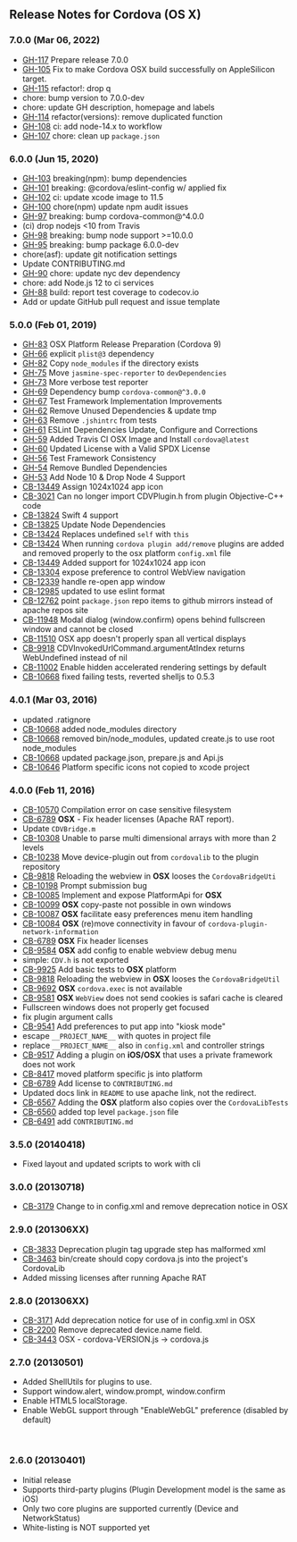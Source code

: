 <!--
#
# Licensed to the Apache Software Foundation (ASF) under one
# or more contributor license agreements.  See the NOTICE file
# distributed with this work for additional information
# regarding copyright ownership.  The ASF licenses this file
# to you under the Apache License, Version 2.0 (the
# "License"); you may not use this file except in compliance
# with the License.  You may obtain a copy of the License at
# 
# http://www.apache.org/licenses/LICENSE-2.0
# 
# Unless required by applicable law or agreed to in writing,
# software distributed under the License is distributed on an
# "AS IS" BASIS, WITHOUT WARRANTIES OR CONDITIONS OF ANY
#  KIND, either express or implied.  See the License for the
# specific language governing permissions and limitations
# under the License.
#
-->
## Release Notes for Cordova (OS X) ##
 
### 7.0.0 (Mar 06, 2022)
* [GH-117](https://github.com/apache/cordova-osx/pull/117) Prepare release 7.0.0
* [GH-105](https://github.com/apache/cordova-osx/pull/105) Fix to make Cordova OSX build successfully on AppleSilicon target.
* [GH-115](https://github.com/apache/cordova-osx/pull/115) refactor!: drop q
* chore: bump version to 7.0.0-dev
* chore: update GH description, homepage and labels
* [GH-114](https://github.com/apache/cordova-osx/pull/114) refactor(versions): remove duplicated function
* [GH-108](https://github.com/apache/cordova-osx/pull/108) ci: add node-14.x to workflow
* [GH-107](https://github.com/apache/cordova-osx/pull/107) chore: clean up `package.json`

### 6.0.0 (Jun 15, 2020)
* [GH-103](https://github.com/apache/cordova-osx/pull/103) breaking(npm): bump dependencies
* [GH-101](https://github.com/apache/cordova-osx/pull/101) breaking: @cordova/eslint-config w/ applied fix
* [GH-102](https://github.com/apache/cordova-osx/pull/102) ci: update xcode image to 11.5
* [GH-100](https://github.com/apache/cordova-osx/pull/100) chore(npm) update npm audit issues
* [GH-97](https://github.com/apache/cordova-osx/pull/97) breaking: bump cordova-common@^4.0.0
* (ci) drop nodejs <10 from Travis
* [GH-98](https://github.com/apache/cordova-osx/pull/98) breaking: bump node support >=10.0.0
* [GH-95](https://github.com/apache/cordova-osx/pull/95) breaking: bump package 6.0.0-dev
* chore(asf): update git notification settings
* Update CONTRIBUTING.md
* [GH-90](https://github.com/apache/cordova-osx/pull/90) chore: update nyc dev dependency
* chore: add Node.js 12 to ci services
* [GH-88](https://github.com/apache/cordova-osx/pull/88) build: report test coverage to codecov.io
* Add or update GitHub pull request and issue template

### 5.0.0 (Feb 01, 2019)
* [GH-83](https://github.com/apache/cordova-osx/pull/83) OSX Platform Release Preparation (Cordova 9)
* [GH-66](https://github.com/apache/cordova-osx/pull/66) explicit `plist@3` dependency
* [GH-82](https://github.com/apache/cordova-osx/pull/82) Copy `node_modules` if the directory exists
* [GH-75](https://github.com/apache/cordova-osx/pull/75) Move `jasmine-spec-reporter` to `devDependencies`
* [GH-73](https://github.com/apache/cordova-osx/pull/73) More verbose test reporter
* [GH-69](https://github.com/apache/cordova-osx/pull/69) Dependency bump `cordova-common@^3.0.0`
* [GH-67](https://github.com/apache/cordova-osx/pull/67) Test Framework Implementation Improvements
* [GH-62](https://github.com/apache/cordova-osx/pull/62) Remove Unused Dependencies & update tmp
* [GH-63](https://github.com/apache/cordova-osx/pull/63) Remove `.jshintrc` from tests
* [GH-61](https://github.com/apache/cordova-osx/pull/61) ESLint Dependencies Update, Configure and Corrections
* [GH-59](https://github.com/apache/cordova-osx/pull/59) Added Travis CI OSX Image and Install `cordova@latest`
* [GH-60](https://github.com/apache/cordova-osx/pull/60) Updated License with a Valid SPDX License
* [GH-56](https://github.com/apache/cordova-osx/pull/56) Test Framework Consistency
* [GH-54](https://github.com/apache/cordova-osx/pull/54) Remove Bundled Dependencies
* [GH-53](https://github.com/apache/cordova-osx/pull/53) Add Node 10 & Drop Node 4 Support
* [CB-13449](https://issues.apache.org/jira/browse/CB-13449) Assign 1024x1024 app icon
* [CB-3021](https://issues.apache.org/jira/browse/CB-3021) Can no longer import CDVPlugin.h from plugin Objective-C++ code
* [CB-13824](https://issues.apache.org/jira/browse/CB-13824) Swift 4 support
* [CB-13825](https://issues.apache.org/jira/browse/CB-13825) Update Node Dependencies
* [CB-13424](https://issues.apache.org/jira/browse/CB-13424) Replaces undefined `self` with `this`
* [CB-13424](https://issues.apache.org/jira/browse/CB-13424) When running `cordova plugin add/remove` plugins are added and removed properly to the osx platform `config.xml` file
* [CB-13449](https://issues.apache.org/jira/browse/CB-13449) Added support for 1024x1024 app icon
* [CB-13304](https://issues.apache.org/jira/browse/CB-13304) expose preference to control WebView navigation
* [CB-12339](https://issues.apache.org/jira/browse/CB-12339) handle re-open app window
* [CB-12985](https://issues.apache.org/jira/browse/CB-12985) updated to use eslint format
* [CB-12762](https://issues.apache.org/jira/browse/CB-12762) point `package.json` repo items to github mirrors instead of apache repos site
* [CB-11948](https://issues.apache.org/jira/browse/CB-11948) Modal dialog (window.confirm) opens behind fullscreen window and cannot be closed
* [CB-11510](https://issues.apache.org/jira/browse/CB-11510) OSX app doesn't properly span all vertical displays
* [CB-9918](https://issues.apache.org/jira/browse/CB-9918) CDVInvokedUrlCommand.argumentAtIndex returns WebUndefined instead of nil
* [CB-11002](https://issues.apache.org/jira/browse/CB-11002) Enable hidden accelerated rendering settings by default
* [CB-10668](https://issues.apache.org/jira/browse/CB-10668) fixed failing tests, reverted shelljs to 0.5.3

### 4.0.1 (Mar 03, 2016)
* updated .ratignore
* [CB-10668](https://issues.apache.org/jira/browse/CB-10668) added node_modules directory
* [CB-10668](https://issues.apache.org/jira/browse/CB-10668) removed bin/node_modules, updated create.js to use root node_modules
* [CB-10668](https://issues.apache.org/jira/browse/CB-10668) updated package.json, prepare.js and Api.js
* [CB-10646](https://issues.apache.org/jira/browse/CB-10646) Platform specific icons not copied to xcode project

### 4.0.0 (Feb 11, 2016)
* [CB-10570](https://issues.apache.org/jira/browse/CB-10570) Compilation error on case sensitive filesystem
* [CB-6789](https://issues.apache.org/jira/browse/CB-6789) **OSX** - Fix header licenses (Apache RAT report).
* Update `CDVBridge.m`
* [CB-10308](https://issues.apache.org/jira/browse/CB-10308) Unable to parse multi dimensional arrays with more than 2 levels
* [CB-10238](https://issues.apache.org/jira/browse/CB-10238) Move device-plugin out from `cordovalib` to the plugin repository
* [CB-9818](https://issues.apache.org/jira/browse/CB-9818) Reloading the webview in **OSX** looses the `CordovaBridgeUti`
* [CB-10198](https://issues.apache.org/jira/browse/CB-10198) Prompt submission bug
* [CB-10085](https://issues.apache.org/jira/browse/CB-10085) Implement and expose PlatformApi for **OSX**
* [CB-10099](https://issues.apache.org/jira/browse/CB-10099) **OSX** copy-paste not possible in own windows
* [CB-10087](https://issues.apache.org/jira/browse/CB-10087) **OSX** facilitate easy preferences menu item handling
* [CB-10084](https://issues.apache.org/jira/browse/CB-10084) **OSX** (re)move connectivity in favour of `cordova-plugin-network-information`
* [CB-6789](https://issues.apache.org/jira/browse/CB-6789) **OSX** Fix header licenses 
* [CB-9584](https://issues.apache.org/jira/browse/CB-9584) **OSX** add config to enable webview debug menu
* simple: `CDV.h` is not exported
* [CB-9925](https://issues.apache.org/jira/browse/CB-9925) Add basic tests to **OSX** platform
* [CB-9818](https://issues.apache.org/jira/browse/CB-9818) Reloading the webview in **OSX** looses the `CordovaBridgeUtil`
* [CB-9692](https://issues.apache.org/jira/browse/CB-9692) **OSX** `cordova.exec` is not available
* [CB-9581](https://issues.apache.org/jira/browse/CB-9581) **OSX** `WebView` does not send cookies is safari cache is cleared 
* Fullscreen windows does not properly get focused
* fix plugin argument calls
* [CB-9541](https://issues.apache.org/jira/browse/CB-9541) Add preferences to put app into "kiosk mode"
* escape `__PROJECT_NAME__` with quotes in project file
* replace `__PROJECT_NAME__` also in `config.xml` and controller strings
* [CB-9517](https://issues.apache.org/jira/browse/CB-9517) Adding a plugin on **iOS/OSX** that uses a private framework does not work 
* [CB-8417](https://issues.apache.org/jira/browse/CB-8417) moved platform specific js into platform
* [CB-6789](https://issues.apache.org/jira/browse/CB-6789) Add license to `CONTRIBUTING.md`
* Updated docs link in `README` to use apache link, not the redirect.
* [CB-6567](https://issues.apache.org/jira/browse/CB-6567) Adding the **OSX** platform also copies over the `CordovaLibTests`
* [CB-6560](https://issues.apache.org/jira/browse/CB-6560) added top level `package.json` file
* [CB-6491](https://issues.apache.org/jira/browse/CB-6491) add `CONTRIBUTING.md`


### 3.5.0 (20140418) ###
* Fixed layout and updated scripts to work with cli

### 3.0.0 (20130718) ###

* [CB-3179](https://issues.apache.org/jira/browse/CB-3179) Change <plugin> to <feature> in config.xml and remove deprecation notice in OSX

### 2.9.0 (201306XX) ###

* [CB-3833](https://issues.apache.org/jira/browse/CB-3833) Deprecation plugin tag upgrade step has malformed xml
* [CB-3463](https://issues.apache.org/jira/browse/CB-3463) bin/create should copy cordova.js into the project's CordovaLib
* Added missing licenses after running Apache RAT

### 2.8.0 (201306XX) ###

* [CB-3171](https://issues.apache.org/jira/browse/CB-3171) Add deprecation notice for use of <plugin> in config.xml in OSX
* [CB-2200](https://issues.apache.org/jira/browse/CB-2200) Remove deprecated device.name field.
* [CB-3443](https://issues.apache.org/jira/browse/CB-3443) OSX - cordova-VERSION.js -> cordova.js

### 2.7.0 (20130501) ###

* Added ShellUtils for plugins to use.
* Support window.alert, window.prompt, window.confirm
* Enable HTML5 localStorage.
* Enable WebGL support through "EnableWebGL" preference (disabled by default)

<br />

### 2.6.0 (20130401) ###
* Initial release
* Supports third-party plugins (Plugin Development model is the same as iOS)
* Only two core plugins are supported currently (Device and NetworkStatus)
* White-listing is NOT supported yet
<br />
